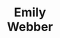 ---
layout: page
title: <b>Emily</b> <br> Webber 
description: AWS
img: assets/img/emily.jpeg
redirect: https://www.linkedin.com/in/emily-webber-921b4969/
importance: 5
category: panelist
---